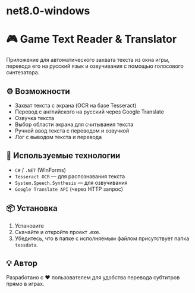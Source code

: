 # net8.0-windows
# 🎮 Game Text Reader & Translator

Приложение для автоматического захвата текста из окна игры, перевода его на русский язык и озвучивания с помощью голосового синтезатора.

## ⚙️ Возможности

-  Захват текста с экрана (OCR на базе Tesseract)
-  Перевод с английского на русский через Google Translate
-  Озвучка текста
-  Выбор области экрана для считывания текста
-  Ручной ввод текста с переводом и озвучкой
-  Лог с выводом текста и перевода
  
## 🧰 Используемые технологии

- `C#` / `.NET` (WinForms)
- `Tesseract OCR` — для распознавания текста
- `System.Speech.Synthesis` — для озвучивания
- `Google Translate API` (через HTTP запрос)

## 📦 Установка

1. Установите 
2. Скачайте и откройте проект .exe.
3. Убедитесь, что в папке с исполняемым файлом присутствует папка `tessdata`.

## 💡 Автор

Разработано с ❤️ пользователем для удобства перевода субтитров прямо в играх.

